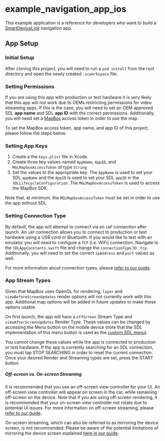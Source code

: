# example_navigation_app_ios

This example application is a reference for developers who want to build a [SmartDeviceLink](https://github.com/smartdevicelink/sdl_ios) navigation app.

## App Setup

### Initial Setup
After cloning this project, you will need to run a `pod install` from the root directory and open the newly created `.xcworkspace` file.

### Setting Permissions
If you are using this app with production or test hardware it is very likely that this app will not work due to OEMs restricting permissions for video streaming apps. If this is the case, you will need to set an OEM approved SDL **app name** and SDL **app ID** with the correct permissions. Additionally, you will need set a [MapBox](https://www.mapbox.com/) access token in order to use the map.

To set the MapBox access token, app name, and app ID of this project, please follow the steps below.

### Setting App Keys
1. Create a the `keys.plist` file in Xcode.
2. Create three key values named `AppName`, `AppID`, and `MGLMapboxAccessToken` of type `String`
3. Set the values to the appropriate key. The `AppName` is used to set your SDL `appName` and the `AppID` is used to set your SDL `appID` in the `SDLLifecycleConfiguration`. The `MGLMapboxAccessToken` is used to access the MapBox SDK. 

Note that, at minimum, the `MGLMapboxAccessToken` must be set in order to use the app without SDL.


### Setting Connection Type

By default, the app will attempt to connect via an `iAP` connection after launch. An `iAP` connection allows you to connect to production or test hardware using a USB cord or Bluetooth. If you would like to test with an emulator you will need to configure a `TCP` (i.e. WiFi) connection. Navigate to the `SDLAppConstants.swift` file and change the `connectionType` to `.tcp`. Additionally, you will need to set the correct `ipAddress` and `port` values as well.

For more information about connection types, please [refer to our guide](https://smartdevicelink.com/en/guides/iOS/getting-started/connecting-to-an-infotainment-system/).

### App Stream Types

Given that MapBox uses OpenGL for rendering, `layer` and `viewBeforeScreenUpdates` render options will not currently work with this app. Additional map options will be added in future updates to make these options usable.

On first launch, the app will have a `offScreen` Stream Type and `viewAfterScreenUpdates` Render Type. These values can be changed by accessing the Menu button on the mobile device (note that the SDL implementation of this menu button is used as the [custom SDL menu](https://smartdevicelink.com/en/guides/iOS/video-streaming-for-navigation-apps/menus/)).

You cannot change these values while the app is connected to production or test hardware. If the app is currently searching for an SDL connection, you must tap STOP SEARCHING in order to reset the current connection. Once your desired Render and Streaming types are set, press the START button.

##### Off-screen vs. On-screen Streaming

It is recommended that you use an off-screen view controller for your UI. An off-screen view controller will appear on screen in the car, while remaining off-screen on the device. Note that if you are using off-screen rendering, it is recommended that your on-screen view controller not rotate due to potential UI issues. For more information on off-screen streaming, please [refer to our guide](https://smartdevicelink.com/en/guides/iOS/video-streaming-for-navigation-apps/video-streaming-ios/#mirroring-the-device-screen-vs-off-screen-ui).

On-screen streaming, which can also be referred to as mirroring the device screen, is not recommended. Please be aware of the potential limitations of mirroring the device screen explained [here in our guide](https://smartdevicelink.com/en/guides/iOS/video-streaming-for-navigation-apps/video-streaming-ios/#mirroring-the-device-screen).
